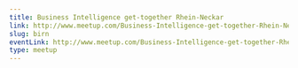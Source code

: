 ```yaml
---
title: Business Intelligence get-together Rhein-Neckar
link: http://www.meetup.com/Business-Intelligence-get-together-Rhein-Neckar/
slug: birn
eventLink: http://www.meetup.com/Business-Intelligence-get-together-Rhein-Neckar/
type: meetup
---
```

